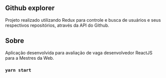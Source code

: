 ## Github explorer

Projeto realizado utilizando Redux para controle e busca de usuários e seus respectivos repositórios, através da API do Github.

## Sobre

Aplicação desenvolvida para avaliação de vaga desenvolvedor ReactJS para a Mestres da Web.

### `yarn start`

